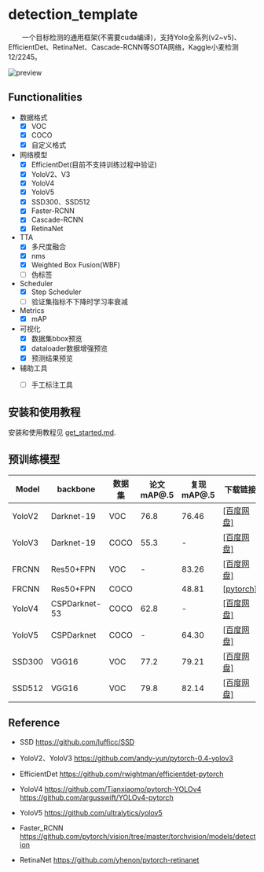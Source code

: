 # detection_template

　　一个目标检测的通用框架(不需要cuda编译)，支持Yolo全系列(v2~v5)、EfficientDet、RetinaNet、Cascade-RCNN等SOTA网络，Kaggle小麦检测12/2245。

![preview](http://www.xyu.ink/wp-content/uploads/2020/10/COCO2.png)

## Functionalities

- 数据格式
  - [x] VOC
  - [x] COCO
  - [x] 自定义格式

- 网络模型
  - [x] EfficientDet(目前不支持训练过程中验证)
  - [x] YoloV2、V3  
  - [x] YoloV4  
  - [x] YoloV5  
  - [x] SSD300、SSD512
  - [x] Faster-RCNN
  - [x] Cascade-RCNN
  - [x] RetinaNet
  
- TTA
  - [x] 多尺度融合
  - [x] nms
  - [x] Weighted Box Fusion(WBF)
  - [ ] 伪标签

- Scheduler
  - [x] Step Scheduler
  - [ ] 验证集指标不下降时学习率衰减

- Metrics
  - [x] mAP

- 可视化
  - [x] 数据集bbox预览
  - [x] dataloader数据增强预览
  - [x] 预测结果预览

- 辅助工具
  - [ ] 手工标注工具


## 安装和使用教程

安装和使用教程见 [get_started.md](https://github.com/misads/detection_template/blob/master/_assets/_docs/get_started.md).



## 预训练模型

| Model | backbone | 数据集 | 论文mAP@.5 | 复现mAP@.5 | 下载链接 | 密码 | sha256 | 
| ----- | ------ | -------- | ---------- | -------- | ----- | ----- | ----- |
| YoloV2 | Darknet-19 | VOC |76.8|76.46|   [[百度网盘]](https://pan.baidu.com/s/1UyWGG1kn5h1l_FHP3idurw)| mwik | 5d29a34b |
| YoloV3 | Darknet-19 | COCO |55.3|-| [[百度网盘]](https://pan.baidu.com/s/1SxmjpgCbwAEyRtwLNhG3xQ) | cf4j | 943b926a|
| FRCNN | Res50+FPN | VOC | - |83.26 |  [[百度网盘]](https://pan.baidu.com/s/17NDNGeVRYxCG0vWqgaFDxQ) | isqt | 3d5c3b15 |
| FRCNN | Res50+FPN |  COCO |  |48.81|  [[pytorch]](https://download.pytorch.org/models/fasterrcnn_resnet50_fpn_coco-258fb6c6.pth) | - | 258fb6c6 |
| YoloV4 | CSPDarknet-53 | COCO| 62.8 | - | [[百度网盘]](https://pan.baidu.com/s/1keDDPyMvpX11jnXbJsoTrg) | nio7 | 797dc954 |
| YoloV5 | CSPDarknet | COCO | - |  64.30 | [[百度网盘]](https://pan.baidu.com/s/1j45qGCEu5_Tl0BlDF8ixnw) | cssw | 8e54a2e8 |
| SSD300 | VGG16 | VOC | 77.2 | 79.21 | [[百度网盘]](https://pan.baidu.com/s/18XN0Atybz27DnwFdUsMRPg)| 59y0 | 106c0fc9 |
| SSD512 | VGG16 | VOC | 79.8 | 82.14 | [[百度网盘]](https://pan.baidu.com/s/1CYB7GvLYxin01Oqwo0v7ZQ)| 0iur | 844b40b3 |

## Reference

- SSD <https://github.com/lufficc/SSD>
  
- YoloV2、YoloV3 <https://github.com/andy-yun/pytorch-0.4-yolov3>

- EfficientDet <https://github.com/rwightman/efficientdet-pytorch>

- YoloV4 <https://github.com/Tianxiaomo/pytorch-YOLOv4> <https://github.com/argusswift/YOLOv4-pytorch>

- YoloV5 <https://github.com/ultralytics/yolov5>

- Faster_RCNN <https://github.com/pytorch/vision/tree/master/torchvision/models/detection>

- RetinaNet <https://github.com/yhenon/pytorch-retinanet>
